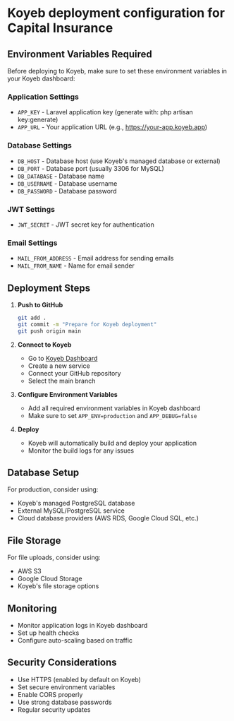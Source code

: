 # Koyeb deployment configuration for Capital Insurance

## Environment Variables Required

Before deploying to Koyeb, make sure to set these environment variables in your Koyeb dashboard:

### Application Settings
- `APP_KEY` - Laravel application key (generate with: php artisan key:generate)
- `APP_URL` - Your application URL (e.g., https://your-app.koyeb.app)

### Database Settings
- `DB_HOST` - Database host (use Koyeb's managed database or external)
- `DB_PORT` - Database port (usually 3306 for MySQL)
- `DB_DATABASE` - Database name
- `DB_USERNAME` - Database username
- `DB_PASSWORD` - Database password

### JWT Settings
- `JWT_SECRET` - JWT secret key for authentication

### Email Settings
- `MAIL_FROM_ADDRESS` - Email address for sending emails
- `MAIL_FROM_NAME` - Name for email sender

## Deployment Steps

1. **Push to GitHub**
   ```bash
   git add .
   git commit -m "Prepare for Koyeb deployment"
   git push origin main
   ```

2. **Connect to Koyeb**
   - Go to [Koyeb Dashboard](https://app.koyeb.com)
   - Create a new service
   - Connect your GitHub repository
   - Select the main branch

3. **Configure Environment Variables**
   - Add all required environment variables in Koyeb dashboard
   - Make sure to set `APP_ENV=production` and `APP_DEBUG=false`

4. **Deploy**
   - Koyeb will automatically build and deploy your application
   - Monitor the build logs for any issues

## Database Setup

For production, consider using:
- Koyeb's managed PostgreSQL database
- External MySQL/PostgreSQL service
- Cloud database providers (AWS RDS, Google Cloud SQL, etc.)

## File Storage

For file uploads, consider using:
- AWS S3
- Google Cloud Storage
- Koyeb's file storage options

## Monitoring

- Monitor application logs in Koyeb dashboard
- Set up health checks
- Configure auto-scaling based on traffic

## Security Considerations

- Use HTTPS (enabled by default on Koyeb)
- Set secure environment variables
- Enable CORS properly
- Use strong database passwords
- Regular security updates
